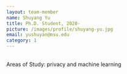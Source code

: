 ```yaml
---
layout: team-member
name: Shuyang Yu
title: Ph.D. Student, 2020-
picture: /images/profile/shuyang-yu.jpg
email: yushuyan@msu.edu
category: 1
---
```


<br/>
Areas of Study: privacy and machine learning